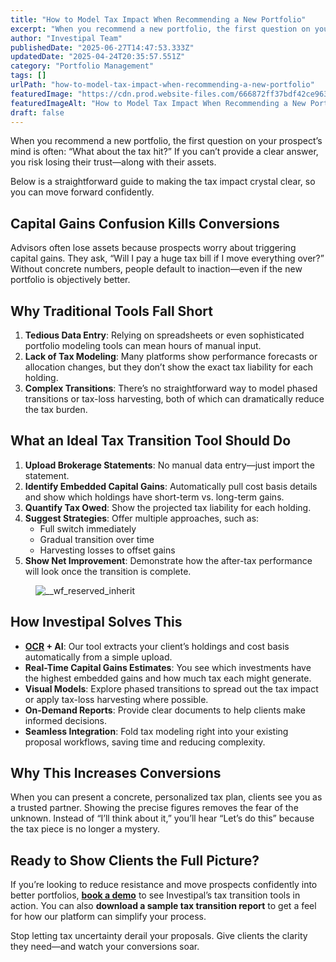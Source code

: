 ```yaml
---
title: "How to Model Tax Impact When Recommending a New Portfolio"
excerpt: "When you recommend a new portfolio, the first question on your prospect’s mind is often: “What about the tax hit?” If you can’t provide a clear answer, you risk losing their trust-along with their."
author: "Investipal Team"
publishedDate: "2025-06-27T14:47:53.333Z"
updatedDate: "2025-04-24T20:35:57.551Z"
category: "Portfolio Management"
tags: []
urlPath: "how-to-model-tax-impact-when-recommending-a-new-portfolio"
featuredImage: "https://cdn.prod.website-files.com/666872ff37bdf42ce9637d77/67ffd62799054ed357128798_Scale%20Your%20Advisory%20Practice%20with%20AI-Driven%20Tax%20Optimization%20and%20Proposals%20(6).png"
featuredImageAlt: "How to Model Tax Impact When Recommending a New Portfolio"
draft: false
---
```

<p id="">When you recommend a new portfolio, the first question on your prospect’s mind is often: “What about the tax hit?” If you can’t provide a clear answer, you risk losing their trust—along with their assets.</p><p id="">Below is a straightforward guide to making the tax impact crystal clear, so you can move forward confidently.</p><h2 id="">Capital Gains Confusion Kills Conversions</h2><p id="">Advisors often lose assets because prospects worry about triggering capital gains. They ask, “Will I pay a huge tax bill if I move everything over?” Without concrete numbers, people default to inaction—even if the new portfolio is objectively better.</p><h2 id="">Why Traditional Tools Fall Short</h2><ol id=""><li id=""><strong id="">Tedious Data Entry</strong>: Relying on spreadsheets or even sophisticated portfolio modeling tools can mean hours of manual input.</li><li id=""><strong id="">Lack of Tax Modeling</strong>: Many platforms show performance forecasts or allocation changes, but they don’t show the exact tax liability for each holding.</li><li id=""><strong id="">Complex Transitions</strong>: There’s no straightforward way to model phased transitions or tax-loss harvesting, both of which can dramatically reduce the tax burden.</li></ol><h2 id="">What an Ideal Tax Transition Tool Should Do</h2><ol id=""><li id=""><strong id="">Upload Brokerage Statements</strong>: No manual data entry—just import the statement.</li><li id=""><strong id="">Identify Embedded Capital Gains</strong>: Automatically pull cost basis details and show which holdings have short-term vs. long-term gains.</li><li id=""><strong id="">Quantify Tax Owed</strong>: Show the projected tax liability for each holding.</li><li id=""><strong id="">Suggest Strategies</strong>: Offer multiple approaches, such as:<ul id=""><li id="">Full switch immediately</li><li id="">Gradual transition over time</li><li id="">Harvesting losses to offset gains</li></ul></li><li id=""><strong id="">Show Net Improvement</strong>: Demonstrate how the after-tax performance will look once the transition is complete.</li></ol><figure class="w-richtext-figure-type-image w-richtext-align-fullwidth" style="max-width:2240px" data-rt-type="image" data-rt-align="fullwidth" data-rt-max-width="2240px"><div><img src="/images/inline/how-to-model-tax-impact-when-recommending-a-new-portfolio-0-c3a8e8debc.webp" loading="lazy" alt="__wf_reserved_inherit"></div></figure><h2 id="">How Investipal Solves This</h2><ul id=""><li id=""><strong id=""><a href="/features/automated-statement-scanner">OCR</a> + AI</strong>: Our tool extracts your client’s holdings and cost basis automatically from a simple upload.</li><li id=""><strong id="">Real-Time Capital Gains Estimates</strong>: You see which investments have the highest embedded gains and how much tax each might generate.</li><li id=""><strong id="">Visual Models</strong>: Explore phased transitions to spread out the tax impact or apply tax-loss harvesting where possible.</li><li id=""><strong id="">On-Demand Reports</strong>: Provide clear documents to help clients make informed decisions.</li><li id=""><strong id="">Seamless Integration</strong>: Fold tax modeling right into your existing proposal workflows, saving time and reducing complexity.</li></ul><h2 id="">Why This Increases Conversions</h2><p id="">When you can present a concrete, personalized tax plan, clients see you as a trusted partner. Showing the precise figures removes the fear of the unknown. Instead of “I’ll think about it,” you’ll hear “Let’s do this” because the tax piece is no longer a mystery.</p><h2 id="">Ready to Show Clients the Full Picture?</h2><p id="">If you’re looking to reduce resistance and move prospects confidently into better portfolios, <a href="/book-a-demo" id=""><strong id="">book a demo</strong></a> to see Investipal’s tax transition tools in action. You can also <strong id="">download a sample tax transition report</strong> to get a feel for how our platform can simplify your process.</p><p id="">Stop letting tax uncertainty derail your proposals. Give clients the clarity they need—and watch your conversions soar.</p>